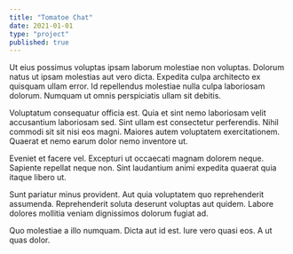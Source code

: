 ```yaml
---
title: "Tomatoe Chat"
date: 2021-01-01
type: "project"
published: true
---
```


Ut eius possimus voluptas ipsam laborum molestiae non voluptas. Dolorum natus ut ipsam molestias aut vero dicta. Expedita culpa architecto ex quisquam ullam error. Id repellendus molestiae nulla culpa laboriosam dolorum. Numquam ut omnis perspiciatis ullam sit debitis.

Voluptatum consequatur officia est. Quia et sint nemo laboriosam velit accusantium laboriosam sed. Sint ullam est consectetur perferendis. Nihil commodi sit sit nisi eos magni. Maiores autem voluptatem exercitationem. Quaerat et nemo earum dolor nemo inventore ut.

Eveniet et facere vel. Excepturi ut occaecati magnam dolorem neque. Sapiente repellat neque non. Sint laudantium animi expedita quaerat quia itaque libero ut.

Sunt pariatur minus provident. Aut quia voluptatem quo reprehenderit assumenda. Reprehenderit soluta deserunt voluptas aut quidem. Labore dolores mollitia veniam dignissimos dolorum fugiat ad.

Quo molestiae a illo numquam. Dicta aut id est. Iure vero quasi eos. A ut quas dolor.
